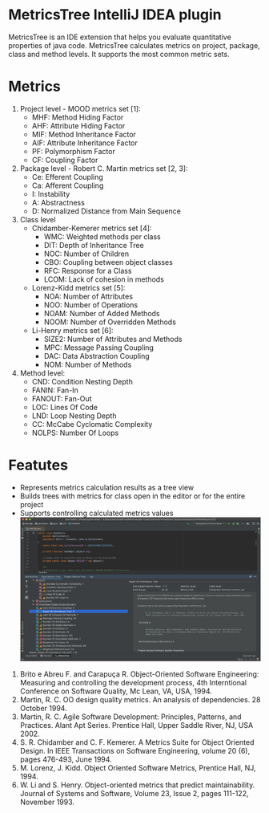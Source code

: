 # MetricsTree IntelliJ IDEA plugin 

MetricsTree is an IDE extension that helps you evaluate quantitative properties of java code. 
MetricsTree calculates metrics on project, package, class and method levels. 
It supports the most common metric sets.
# Metrics
1. Project level - MOOD metrics set [1]:  
    - MHF: Method Hiding Factor
    - AHF: Attribute Hiding Factor
    - MIF: Method Inheritance Factor
    - AIF: Attribute Inheritance Factor
    - PF: Polymorphism Factor
    - CF: Coupling Factor
2. Package level - Robert C. Martin metrics set [2, 3]:
    - Ce: Efferent Coupling
    - Ca: Afferent Coupling
    - I: Instability
    - A: Abstractness
    - D: Normalized Distance from Main Sequence
3. Class level
    - Chidamber-Kemerer metrics set [4]:
        - WMC: Weighted methods per class
        - DIT: Depth of Inheritance Tree
        - NOC: Number of Children
        - CBO: Coupling between object classes
        - RFC: Response for a Class
        - LCOM: Lack of cohesion in methods
    - Lorenz-Kidd metrics set [5]:
        - NOA: Number of Attributes
        - NOO: Number of Operations
        - NOAM: Number of Added Methods
        - NOOM: Number of Overridden Methods
    - Li-Henry metrics set [6]:
        - SIZE2: Number of Attributes and Methods
        - MPC: Message Passing Coupling
        - DAC: Data Abstraction Coupling
        - NOM: Number of Methods
4. Method level:
    - CND: Condition Nesting Depth
    - FANIN: Fan-In
    - FANOUT: Fan-Out
    - LOC: Lines Of Code
    - LND: Loop Nesting Depth
    - CC: McCabe Cyclomatic Complexity
    - NOLPS: Number Of Loops
# Featutes   
 - Represents metrics calculation results as a tree view
 - Builds trees with metrics for class open in the editor or for the entire project
 - Supports controlling calculated metrics values
  ![Image of MetricsTree](metrics-tree-example.png)      
1. Brito e Abreu F. and Carapuça R. Object-Oriented Software Engineering: Measuring and controlling the development process, 4th Interntional Conference on Software Quality, Mc Lean, VA, USA, 1994.
2. Martin, R. C. OO design quality metrics. An analysis of dependencies. 28 October 1994.
3. Martin, R. C. Agile Software Development: Principles, Patterns, and Practices. Alant Apt Series. Prentice Hall, Upper Saddle River, NJ, USA 2002.
4. S. R. Chidamber and C. F. Kemerer. A Metrics Suite for Object Oriented Design. In IEEE Transactions on Software Engineering, volume 20 (6), pages 476-493, June 1994.
5. M. Lorenz, J. Kidd. Object Oriented Software Metrics, Prentice Hall, NJ, 1994.
6. W. Li and S. Henry. Object-oriented metrics that predict maintainability. Journal of Systems and Software, Volume 23, Issue 2, pages 111-122, November 1993.